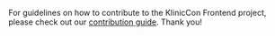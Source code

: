 For guidelines on how to contribute to the KlinicCon Frontend project, please check out our [contribution guide](https://github.com/rt4914/KlinicCon-Frontend/wiki#how-to-contribute). Thank you!
